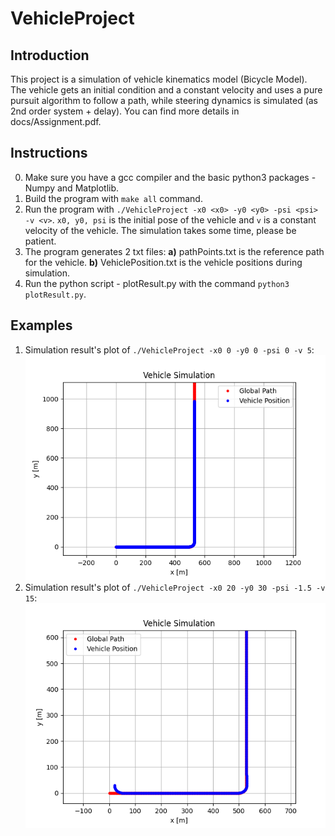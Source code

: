 # VehicleProject
## Introduction
This project is a simulation of vehicle kinematics model (Bicycle Model). The vehicle gets an initial condition and a constant velocity and uses a pure pursuit algorithm to follow a path, while steering dynamics is simulated (as 2nd order system + delay). You can find more details in docs/Assignment.pdf.

## Instructions
0. Make sure you have a gcc compiler and the basic python3 packages - Numpy and Matplotlib.
1. Build the program with `make all` command.
2. Run the program with `./VehicleProject -x0 <x0> -y0 <y0> -psi <psi> -v <v>`. `x0, y0, psi` is the initial pose of the vehicle and `v` is a constant velocity of the vehicle. The simulation takes some time, please be patient.
3. The program generates 2 txt files: **a)** pathPoints.txt is the reference path for the vehicle. **b)** VehiclePosition.txt is the vehicle positions during simulation.
4. Run the python script - plotResult.py with the command `python3 plotResult.py`.

## Examples
1. Simulation result's plot of `./VehicleProject -x0 0 -y0 0 -psi 0 -v 5`:
![Example 1](docs/examples_pics/ex1.png)
2. Simulation result's plot of `./VehicleProject -x0 20 -y0 30 -psi -1.5 -v 15`:
![Example 2](docs/examples_pics/ex2.png)
